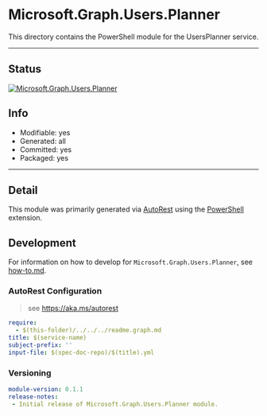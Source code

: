 <!-- region Generated -->
# Microsoft.Graph.Users.Planner
This directory contains the PowerShell module for the UsersPlanner service.

---
## Status
[![Microsoft.Graph.Users.Planner](https://img.shields.io/powershellgallery/v/Microsoft.Graph.Users.Planner.svg?style=flat-square&label=Microsoft.Graph.Users.Planner "Microsoft.Graph.Users.Planner")](https://www.powershellgallery.com/packages/Microsoft.Graph.Users.Planner/)

## Info
- Modifiable: yes
- Generated: all
- Committed: yes
- Packaged: yes

---
## Detail
This module was primarily generated via [AutoRest](https://github.com/Azure/autorest) using the [PowerShell](https://github.com/Azure/autorest.powershell) extension.

## Development
For information on how to develop for `Microsoft.Graph.Users.Planner`, see [how-to.md](how-to.md).
<!-- endregion -->

### AutoRest Configuration

> see https://aka.ms/autorest

``` yaml
require:
  - $(this-folder)/../../../readme.graph.md
title: $(service-name)
subject-prefix: ''
input-file: $(spec-doc-repo)/$(title).yml
```
### Versioning

``` yaml
module-version: 0.1.1
release-notes:
 - Initial release of Microsoft.Graph.Users.Planner module.
```

